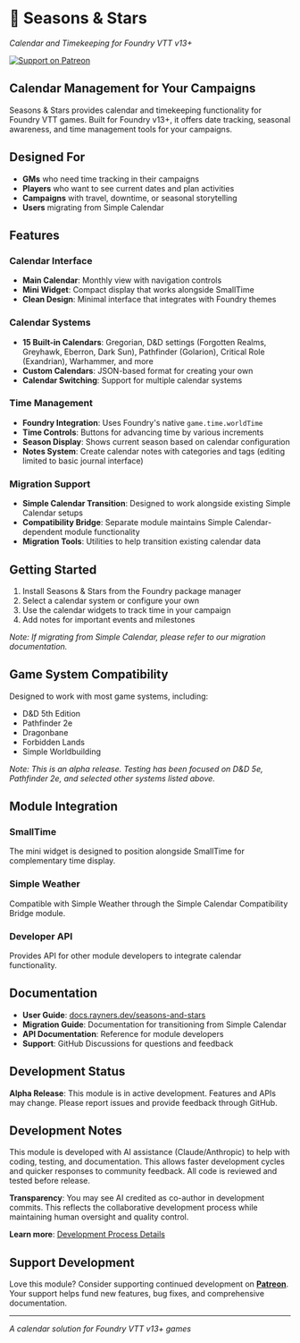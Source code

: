 # 🌟 Seasons & Stars

_Calendar and Timekeeping for Foundry VTT v13+_

[![Support on Patreon](https://img.shields.io/badge/Patreon-Support%20Development-ff424d?style=flat-square&logo=patreon)](https://patreon.com/rayners)

## Calendar Management for Your Campaigns

Seasons & Stars provides calendar and timekeeping functionality for Foundry VTT games. Built for Foundry v13+, it offers date tracking, seasonal awareness, and time management tools for your campaigns.

## Designed For

- **GMs** who need time tracking in their campaigns
- **Players** who want to see current dates and plan activities
- **Campaigns** with travel, downtime, or seasonal storytelling
- **Users** migrating from Simple Calendar

## Features

### **Calendar Interface**

- **Main Calendar**: Monthly view with navigation controls
- **Mini Widget**: Compact display that works alongside SmallTime
- **Clean Design**: Minimal interface that integrates with Foundry themes

### **Calendar Systems**

- **15 Built-in Calendars**: Gregorian, D&D settings (Forgotten Realms, Greyhawk, Eberron, Dark Sun), Pathfinder (Golarion), Critical Role (Exandrian), Warhammer, and more
- **Custom Calendars**: JSON-based format for creating your own
- **Calendar Switching**: Support for multiple calendar systems

### **Time Management**

- **Foundry Integration**: Uses Foundry's native `game.time.worldTime`
- **Time Controls**: Buttons for advancing time by various increments
- **Season Display**: Shows current season based on calendar configuration
- **Notes System**: Create calendar notes with categories and tags (editing limited to basic journal interface)

### **Migration Support**

- **Simple Calendar Transition**: Designed to work alongside existing Simple Calendar setups
- **Compatibility Bridge**: Separate module maintains Simple Calendar-dependent module functionality
- **Migration Tools**: Utilities to help transition existing calendar data

## Getting Started

1. Install Seasons & Stars from the Foundry package manager
2. Select a calendar system or configure your own
3. Use the calendar widgets to track time in your campaign
4. Add notes for important events and milestones

_Note: If migrating from Simple Calendar, please refer to our migration documentation._

## Game System Compatibility

Designed to work with most game systems, including:

- D&D 5th Edition
- Pathfinder 2e
- Dragonbane
- Forbidden Lands
- Simple Worldbuilding

_Note: This is an alpha release. Testing has been focused on D&D 5e, Pathfinder 2e, and selected other systems listed above._

## Module Integration

### **SmallTime**

The mini widget is designed to position alongside SmallTime for complementary time display.

### **Simple Weather**

Compatible with Simple Weather through the Simple Calendar Compatibility Bridge module.

### **Developer API**

Provides API for other module developers to integrate calendar functionality.

## Documentation

- **User Guide**: [docs.rayners.dev/seasons-and-stars](https://docs.rayners.dev/seasons-and-stars/intro)
- **Migration Guide**: Documentation for transitioning from Simple Calendar
- **API Documentation**: Reference for module developers
- **Support**: GitHub Discussions for questions and feedback

## Development Status

**Alpha Release**: This module is in active development. Features and APIs may change. Please report issues and provide feedback through GitHub.

## Development Notes

This module is developed with AI assistance (Claude/Anthropic) to help with coding, testing, and documentation. This allows faster development cycles and quicker responses to community feedback. All code is reviewed and tested before release.

**Transparency**: You may see AI credited as co-author in development commits. This reflects the collaborative development process while maintaining human oversight and quality control.

**Learn more**: [Development Process Details](https://www.patreon.com/posts/how-and-why-i-ai-132316710)

## Support Development

Love this module? Consider supporting continued development on **[Patreon](https://patreon.com/rayners)**. Your support helps fund new features, bug fixes, and comprehensive documentation.

---

_A calendar solution for Foundry VTT v13+ games_
